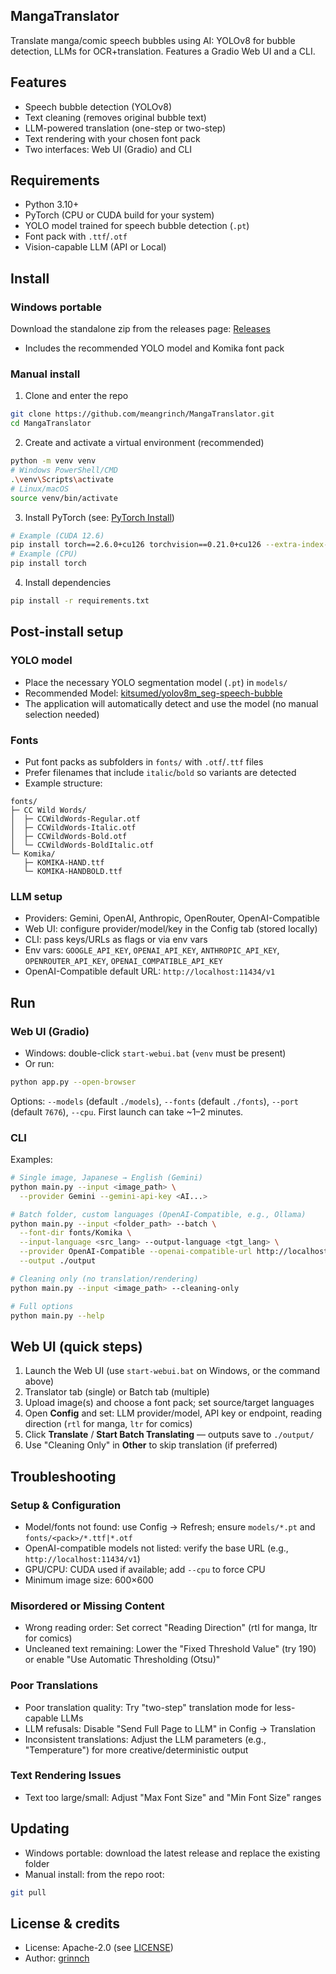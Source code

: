 ## MangaTranslator

Translate manga/comic speech bubbles using AI: YOLOv8 for bubble detection, LLMs for OCR+translation. Features a Gradio Web UI and a CLI.

## Features
- Speech bubble detection (YOLOv8)
- Text cleaning (removes original bubble text)
- LLM-powered translation (one-step or two-step)
- Text rendering with your chosen font pack
- Two interfaces: Web UI (Gradio) and CLI

## Requirements
- Python 3.10+
- PyTorch (CPU or CUDA build for your system)
- YOLO model trained for speech bubble detection (`.pt`)
- Font pack with `.ttf`/`.otf`
- Vision-capable LLM (API or Local)

## Install

### Windows portable
Download the standalone zip from the releases page: [Releases](https://github.com/meangrinch/MangaTranslator/releases)
- Includes the recommended YOLO model and Komika font pack

### Manual install
1) Clone and enter the repo
```bash
git clone https://github.com/meangrinch/MangaTranslator.git
cd MangaTranslator
```
2) Create and activate a virtual environment (recommended)
```bash
python -m venv venv
# Windows PowerShell/CMD
.\venv\Scripts\activate
# Linux/macOS
source venv/bin/activate
```
3) Install PyTorch (see: [PyTorch Install](https://pytorch.org/get-started/locally/))
```bash
# Example (CUDA 12.6)
pip install torch==2.6.0+cu126 torchvision==0.21.0+cu126 --extra-index-url https://download.pytorch.org/whl/cu126
# Example (CPU)
pip install torch
```
4) Install dependencies
```bash
pip install -r requirements.txt
```

## Post-install setup
### YOLO model
- Place the necessary YOLO segmentation model (`.pt`) in `models/`
- Recommended Model: [kitsumed/yolov8m_seg-speech-bubble](https://huggingface.co/kitsumed/yolov8m_seg-speech-bubble/resolve/main/model.pt)
- The application will automatically detect and use the model (no manual selection needed)

### Fonts
- Put font packs as subfolders in `fonts/` with `.otf`/`.ttf` files
- Prefer filenames that include `italic`/`bold` so variants are detected
- Example structure:
```text
fonts/
├─ CC Wild Words/
│  ├─ CCWildWords-Regular.otf
│  ├─ CCWildWords-Italic.otf
│  ├─ CCWildWords-Bold.otf
│  └─ CCWildWords-BoldItalic.otf
└─ Komika/
   ├─ KOMIKA-HAND.ttf
   └─ KOMIKA-HANDBOLD.ttf
```

### LLM setup
- Providers: Gemini, OpenAI, Anthropic, OpenRouter, OpenAI-Compatible
- Web UI: configure provider/model/key in the Config tab (stored locally)
- CLI: pass keys/URLs as flags or via env vars
- Env vars: `GOOGLE_API_KEY`, `OPENAI_API_KEY`, `ANTHROPIC_API_KEY`, `OPENROUTER_API_KEY`, `OPENAI_COMPATIBLE_API_KEY`
- OpenAI-Compatible default URL: `http://localhost:11434/v1`

## Run

### Web UI (Gradio)
- Windows: double-click `start-webui.bat` (`venv` must be present)
- Or run:
```bash
python app.py --open-browser
```
Options: `--models` (default `./models`), `--fonts` (default `./fonts`), `--port` (default `7676`), `--cpu`.
First launch can take ~1–2 minutes.

### CLI
Examples:
```bash
# Single image, Japanese → English (Gemini)
python main.py --input <image_path> \
  --provider Gemini --gemini-api-key <AI...>

# Batch folder, custom languages (OpenAI-Compatible, e.g., Ollama)
python main.py --input <folder_path> --batch \
  --font-dir fonts/Komika \
  --input-language <src_lang> --output-language <tgt_lang> \
  --provider OpenAI-Compatible --openai-compatible-url http://localhost:11434/v1 \
  --output ./output

# Cleaning only (no translation/rendering)
python main.py --input <image_path> --cleaning-only

# Full options
python main.py --help
```

## Web UI (quick steps)
1) Launch the Web UI (use `start-webui.bat` on Windows, or the command above)
2) Translator tab (single) or Batch tab (multiple)
3) Upload image(s) and choose a font pack; set source/target languages
4) Open **Config** and set: LLM provider/model, API key or endpoint, reading direction (`rtl` for manga, `ltr` for comics)
5) Click **Translate** / **Start Batch Translating** — outputs save to `./output/`
6) Use "Cleaning Only" in **Other** to skip translation (if preferred)

## Troubleshooting

### Setup & Configuration
- Model/fonts not found: use Config → Refresh; ensure `models/*.pt` and `fonts/<pack>/*.ttf|*.otf`
- OpenAI-compatible models not listed: verify the base URL (e.g., `http://localhost:11434/v1`)
- GPU/CPU: CUDA used if available; add `--cpu` to force CPU
- Minimum image size: 600×600

### Misordered or Missing Content
- Wrong reading order: Set correct "Reading Direction" (rtl for manga, ltr for comics)
- Uncleaned text remaining: Lower the "Fixed Threshold Value" (try 190) or enable "Use Automatic Thresholding (Otsu)"

### Poor Translations
- Poor translation quality: Try "two-step" translation mode for less-capable LLMs
- LLM refusals: Disable "Send Full Page to LLM" in Config → Translation
- Inconsistent translations: Adjust the LLM parameters (e.g., "Temperature") for more creative/deterministic output

### Text Rendering Issues
- Text too large/small: Adjust "Max Font Size" and "Min Font Size" ranges

## Updating
- Windows portable: download the latest release and replace the existing folder
- Manual install: from the repo root:
```bash
git pull
```

## License & credits
- License: Apache-2.0 (see [LICENSE](LICENSE))
- Author: [grinnch](https://github.com/meangrinch)